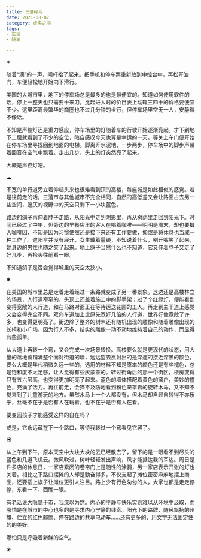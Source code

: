 ```yaml
---
title: 三藩碎片
date: 2021-08-07
category: 虚实之间
tags: 
- 生活
- 随笔

---
```


✶

随着“滴”的一声，闸杆抬了起来。把手机和停车票重新放到中控台中，再松开油门，车便轻松地开始向下滑行。

美国的大城市里，地下的停车场总是最多的也是最便宜的。知道如何使用软件的话，停上一整天也只需要十来刀，比起进入时的价目表上动辄三四十的价格要便宜不少。这里距离最繁华的商圈也不过几分钟的步行，但停车场里空无一人，安静得不像话。

不知是声控灯还是重力感应，停车场里的灯随着车的行驶开始逐渐亮起。才下到地下二层就看到了不少的空位，暗自感叹今天也算是幸运的一天。等关上车门便开始在停车场里寻找回到地面的电梯。脚离开水泥地，一步两步，停车场中的脚步声带着回音在空气中飘着。走出几步，头上的灯突然亮了起来。

<!--more-->

大概是声控灯吧。

☁

不宽的单行道旁立着仰起头来也很难看到顶的高楼，每座城是如此相似的感觉。若是往前走的话，三藩市与其他城市不完全相同，自然的高低差又会让路面占去另一些空间，逼仄的视野中的天空只剩下一小块蓝色。

路边的鸽子再伸着脖子走路，从阳光中走到阴影里，再从树荫里走回到阳光下。时间已经过了中午，但旁边的早餐店里的客人在喝着咖啡——明明是周末，却也要摄入咖啡因，不知是因为习惯使然还是接下来还有工作要做，抑或是将休息也当成一种工作了。遮阳伞并没有展开，女生戴着墨镜，不知说着什么，咧开嘴笑了起来，她身边的男性也随之笑了起来。地上鸽子当然什么也不知道，它又伸着脖子又走了好几步，再抬头往前看一眼。

不知道鸽子是否会觉得城里的天空太狭小。

✱

在美国的城市里总是走着走着经过一条路就变成了另一番景象。这边还是高楼林立的场景，人行道窄窄的，头顶上还盖着施工中的脚手架；过了个红绿灯，便能看到变得宽敞的人行道，和在马路对面正在等待运送花圃的工人。再走到主干道上感觉又会变得完全不同。双向车道加上比原先宽好几倍的人行道，世界好像宽敞了许多，也变得更明亮了。街边除了整齐的树木还有随机出现的雕像和随着雕像出现的长椅和小广场，因为行人不多，结实的雕像一动不动地维持着自己的动作，而显得有些孤单。

从大道上再转一个弯，又会完成一次场景转换。高楼要么就是更现代的状态，用大量的落地窗铺满整个面对街道的墙，远远望去反射出的是深邃的接近深黑的颜色，要么大概是年代稍微久远一些的，选用的材料不知是原本的颜色还是有些褪色，总是饱和度不太足够，让人觉得有些灰蒙蒙的。转过街角后的那一个街区，楼房变得只有五六层高，也变得更加明亮了起来。蓝色的墙体搭配着黄色的窗户，美妙的撞色，充满了活力。再往前走，会猝不及防地看到粉色笼罩着的旋转木马，又不知不觉来到了儿童游玩的地方。虽然木马上一个人都没有，但木马却自顾自转得不亦乐乎，丝毫不在乎是否有人在玩着，也不在乎是否有人在看。

要变回孩子才能感受这样的自在吗？

或是，它永远藏在下一个路口，等待我转过一个弯看见它罢了。

☀

从上午到下午，原本天空中大块大块的云已经散去了，留下的是一眼看不到尽头的蓝色和几道飞机云。微风吹过，树叶轻轻发出声响，风才能抵达我的耳边。周日是许多店的休息日，一家店紧闭的卷帘门上是随性的涂鸦，另一家店表示开张的灯也关着。相比之下路口摆摊的人却是勤奋得多，不仅支起了摊位密密麻麻地摆上商品，还要插上旗子让摊位更引人注目。路上少有行色匆匆的人，大家也都是走走停停，东看一下、西瞧一眼。

有老话说大隐隐于市，我深以为然。内心的平静与快乐实则难以从环境中汲取，而哪怕是在城市的中心也多的是寻求内心宁静的线索。阳光下的路牌、随风飘扬的州旗、伫立的红色邮筒、停在路边的共享电动车……还有更多的、用文字无法固定住的的美好。

哪怕只是呼吸着新鲜的空气。

❀
